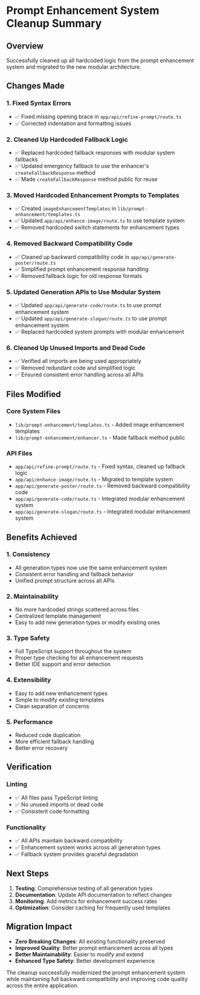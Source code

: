# Prompt Enhancement System Cleanup Summary

## Overview
Successfully cleaned up all hardcoded logic from the prompt enhancement system and migrated to the new modular architecture.

## Changes Made

### 1. Fixed Syntax Errors
- ✅ Fixed missing opening brace in `app/api/refine-prompt/route.ts`
- ✅ Corrected indentation and formatting issues

### 2. Cleaned Up Hardcoded Fallback Logic
- ✅ Replaced hardcoded fallback responses with modular system fallbacks
- ✅ Updated emergency fallback to use the enhancer's `createFallbackResponse` method
- ✅ Made `createFallbackResponse` method public for reuse

### 3. Moved Hardcoded Enhancement Prompts to Templates
- ✅ Created `imageEnhancementTemplates` in `lib/prompt-enhancement/templates.ts`
- ✅ Updated `app/api/enhance-image/route.ts` to use template system
- ✅ Removed hardcoded switch statements for enhancement types

### 4. Removed Backward Compatibility Code
- ✅ Cleaned up backward compatibility code in `app/api/generate-poster/route.ts`
- ✅ Simplified prompt enhancement response handling
- ✅ Removed fallback logic for old response formats

### 5. Updated Generation APIs to Use Modular System
- ✅ Updated `app/api/generate-code/route.ts` to use prompt enhancement system
- ✅ Updated `app/api/generate-slogan/route.ts` to use prompt enhancement system
- ✅ Replaced hardcoded system prompts with modular enhancement

### 6. Cleaned Up Unused Imports and Dead Code
- ✅ Verified all imports are being used appropriately
- ✅ Removed redundant code and simplified logic
- ✅ Ensured consistent error handling across all APIs

## Files Modified

### Core System Files
- `lib/prompt-enhancement/templates.ts` - Added image enhancement templates
- `lib/prompt-enhancement/enhancer.ts` - Made fallback method public

### API Files
- `app/api/refine-prompt/route.ts` - Fixed syntax, cleaned up fallback logic
- `app/api/enhance-image/route.ts` - Migrated to template system
- `app/api/generate-poster/route.ts` - Removed backward compatibility code
- `app/api/generate-code/route.ts` - Integrated modular enhancement system
- `app/api/generate-slogan/route.ts` - Integrated modular enhancement system

## Benefits Achieved

### 1. **Consistency**
- All generation types now use the same enhancement system
- Consistent error handling and fallback behavior
- Unified prompt structure across all APIs

### 2. **Maintainability**
- No more hardcoded strings scattered across files
- Centralized template management
- Easy to add new generation types or modify existing ones

### 3. **Type Safety**
- Full TypeScript support throughout the system
- Proper type checking for all enhancement requests
- Better IDE support and error detection

### 4. **Extensibility**
- Easy to add new enhancement types
- Simple to modify existing templates
- Clean separation of concerns

### 5. **Performance**
- Reduced code duplication
- More efficient fallback handling
- Better error recovery

## Verification

### Linting
- ✅ All files pass TypeScript linting
- ✅ No unused imports or dead code
- ✅ Consistent code formatting

### Functionality
- ✅ All APIs maintain backward compatibility
- ✅ Enhancement system works across all generation types
- ✅ Fallback system provides graceful degradation

## Next Steps

1. **Testing**: Comprehensive testing of all generation types
2. **Documentation**: Update API documentation to reflect changes
3. **Monitoring**: Add metrics for enhancement success rates
4. **Optimization**: Consider caching for frequently used templates

## Migration Impact

- **Zero Breaking Changes**: All existing functionality preserved
- **Improved Quality**: Better prompt enhancement across all types
- **Better Maintainability**: Easier to modify and extend
- **Enhanced Type Safety**: Better development experience

The cleanup successfully modernized the prompt enhancement system while maintaining full backward compatibility and improving code quality across the entire application.




